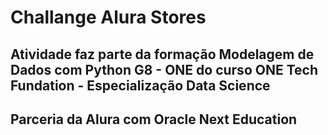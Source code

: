 # Challange Alura Stores

## Atividade faz parte da formação Modelagem de Dados com Python G8 - ONE do curso  ONE Tech Fundation - Especialização Data Science

## Parceria da Alura com Oracle Next Education

